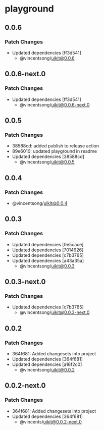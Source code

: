 # playground

## 0.0.6

### Patch Changes

- Updated dependencies [ff3d541]
  - @vincentsong/uikit@0.0.6

## 0.0.6-next.0

### Patch Changes

- Updated dependencies [ff3d541]
  - @vincentsong/uikit@0.0.6-next.0

## 0.0.5

### Patch Changes

- 38588cd: added publish to release action
- 89e6010: updated playground in readme
- Updated dependencies [38588cd]
  - @vincentsong/uikit@0.0.5

## 0.0.4

### Patch Changes

- @vincentsong/uikit@0.0.4

## 0.0.3

### Patch Changes

- Updated dependencies [0e5cace]
- Updated dependencies [7014926]
- Updated dependencies [c7b3765]
- Updated dependencies [a43a35a]
  - @vincentsong/uikit@0.0.3

## 0.0.3-next.0

### Patch Changes

- Updated dependencies [c7b3765]
  - @vincentsong/uikit@0.0.3-next.0

## 0.0.2

### Patch Changes

- 364f681: Added changesets into project
- Updated dependencies [364f681]
- Updated dependencies [a16f2c0]
  - @vincentsong/uikit@0.0.2

## 0.0.2-next.0

### Patch Changes

- 364f681: Added changesets into project
- Updated dependencies [364f681]
  - @vincents/uikit@0.0.2-next.0

